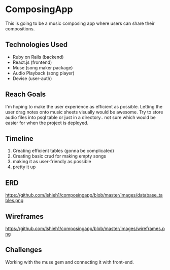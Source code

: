# ComposingApp

This is going to be a music composing app where users can share their compositions.

## Technologies Used
- Ruby on Rails (backend)
- React.js (frontend)
- Muse (song maker package)
- Audio Playback (song player)
- Devise (user-auth)

## Reach Goals
I'm hoping to make the user experience as efficient as possible.  Letting the user drag notes onto music sheets visually would be awesome. Try to store audio files into psql table or just in a directory.. not sure which would be easier for when the project is deployed.

## Timeline
1. Creating efficient tables (gonna be complicated)
2. Creating basic crud for making empty songs
3. making it as user-friendly as possible
4. pretty it up

## ERD
https://github.com/lshieh1/composingapp/blob/master/images/database_tables.png

## Wireframes
https://github.com/lshieh1/composingapp/blob/master/images/wireframes.png

## Challenges
Working with the muse gem and connecting it with front-end.









